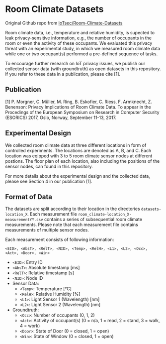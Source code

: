 # Room Climate Datasets

Original Github repo from [IoTsec/Room-Climate-Datasets](https://github.com/IoTsec/Room-Climate-Datasets)

Room climate data, i.e., temperature and relative humidity, is supected to leak privacy-sensitive information, e.g., the number of occupants in the room or even the activity of these occupants. We evaluated this privacy threat with an experimental study, in which we measured room climate data while one or two occupant(s) performed a pre-defined sequence of tasks.

To encourage further research on IoT privacy issues, we publish our collected sensor data (with groundtruth) as open datasets in this repository. If you refer to these data in a publication, please cite [1].

## Publication

[1] P. Morgner, C. Müller, M. Ring, B. Eskofier, C. Riess, F. Armknecht, Z. Benenson: Privacy Implications of Room Climate Data. To appear in the Procedings of the European Symposium on Research in Computer Security (ESORICS) 2017, Oslo, Norway, September 11-13, 2017. 

## Experimental Design

We collected room climate data at three different locations in form of controlled experiments. The locations are denoted as A, B, and C. 
Each location was eqipped with 3 to 5 room climate sensor nodes at different postions. The floor plan of each location, also including the positions of the sensor nodes, can found in this repository.

For more details about the experimental design and the collected data, please see Section 4 in our publication [1].

## Format of Data

The datasets are split according to their location in the directories `datasets-location_X`.
Each measurement file `room_climate-location_X-measurementYY.csv` contains a series of subsequential room climate measurements. Please note that each measurement file contains measurements of multiple sensor nodes.

Each measurement consists of following information:

`<EID>, <AbsT>, <RelT>, <NID>, <Temp>, <RelH>, <L1>, <L2>, <Occ>, <Act>, <Door>, <Win>`

* `<EID>`: Entry ID
* `<AbsT>`: Absolute timestamp [ms]
* `<RelT>`: Relative timestamp [s]
* `<NID>`: Node ID
* Sensor Data:
  * `<Temp>`: Temperature [°C]
  * `<RelH>`: Relative Humidity [%]
  * `<L1>`: Light Sensor 1 (Wavelength) [nm]
  * `<L2>`: Light Sensor 2 (Wavelength) [nm]
* Groundtruth:
  * `<Occ>`: Number of occupants (0, 1, 2)
  * `<Act>`: Activity of occupant(s) (0 = n/a, 1 = read, 2 = stand, 3 = walk, 4 = work)
  * `<Door>`: State of Door (0 = closed, 1 = open)
  * `<Win>`: State of Window (0 = closed, 1 = open)
